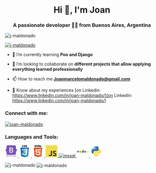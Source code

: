 <h1 align="center">Hi 👋, I'm Joan</h1>
<h3 align="center">A passionate developer 👨‍💻 from Buenos Aires, Argentina</h3>

<p align="left"> <img src="https://komarev.com/ghpvc/?username=j-maldonado&label=Profile%20views&color=0e75b6&style=flat" alt="j-maldonado" /> </p>

<p align="left"> <a href="https://github.com/ryo-ma/github-profile-trophy"><img src="https://github-profile-trophy.vercel.app/?username=j-maldonado" alt="j-maldonado" /></a> </p>

- 🌱 I’m currently learning **Poo and Django**

- 👯 I’m looking to collaborate on **different projects that allow applying everything learned professionally**

- 📫 How to reach me **Joanmarcelomaldonado@gmail.com**

- 📄 Know about my experiences [on Linkedin: https://www.linkedin.com/in/joan-maldonado/](on Linkedin: https://www.linkedin.com/in/joan-maldonado/)

<h3 align="left">Connect with me:</h3>
<p align="left">
<a href="https://linkedin.com/in/joan-maldonado" target="blank"><img align="center" src="https://raw.githubusercontent.com/rahuldkjain/github-profile-readme-generator/master/src/images/icons/Social/linked-in-alt.svg" alt="joan-maldonado" height="30" width="40" /></a>
</p>

<h3 align="left">Languages and Tools:</h3>
<p align="left"> <a href="https://getbootstrap.com" target="_blank" rel="noreferrer"> <img src="https://raw.githubusercontent.com/devicons/devicon/master/icons/bootstrap/bootstrap-plain-wordmark.svg" alt="bootstrap" width="40" height="40"/> </a> <a href="https://www.w3schools.com/css/" target="_blank" rel="noreferrer"> <img src="https://raw.githubusercontent.com/devicons/devicon/master/icons/css3/css3-original-wordmark.svg" alt="css3" width="40" height="40"/> </a> <a href="https://www.w3.org/html/" target="_blank" rel="noreferrer"> <img src="https://raw.githubusercontent.com/devicons/devicon/master/icons/html5/html5-original-wordmark.svg" alt="html5" width="40" height="40"/> </a> <a href="https://developer.mozilla.org/en-US/docs/Web/JavaScript" target="_blank" rel="noreferrer"> <img src="https://raw.githubusercontent.com/devicons/devicon/master/icons/javascript/javascript-original.svg" alt="javascript" width="40" height="40"/> </a> <a href="https://www.microsoft.com/en-us/sql-server" target="_blank" rel="noreferrer"> <img src="https://www.svgrepo.com/show/303229/microsoft-sql-server-logo.svg" alt="mssql" width="40" height="40"/> </a> <a href="https://nodejs.org" target="_blank" rel="noreferrer"> <img src="https://raw.githubusercontent.com/devicons/devicon/master/icons/nodejs/nodejs-original-wordmark.svg" alt="nodejs" width="40" height="40"/> </a> <a href="https://www.python.org" target="_blank" rel="noreferrer"> <img src="https://raw.githubusercontent.com/devicons/devicon/master/icons/python/python-original.svg" alt="python" width="40" height="40"/> </a> </p>

<p><img align="left" src="https://github-readme-stats.vercel.app/api/top-langs?username=j-maldonado&show_icons=true&locale=en&layout=compact" alt="j-maldonado" /></p>

<p>&nbsp;<img align="center" src="https://github-readme-stats.vercel.app/api?username=j-maldonado&show_icons=true&locale=en" alt="j-maldonado" /></p>

